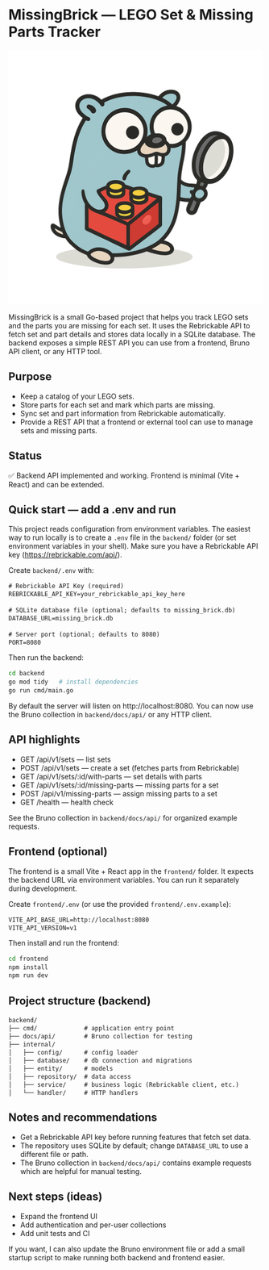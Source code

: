 # MissingBrick — LEGO Set & Missing Parts Tracker

![logo](./logo.png)

MissingBrick is a small Go-based project that helps you track LEGO sets and the parts you are missing for each set. It uses the Rebrickable API to fetch set and part details and stores data locally in a SQLite database. The backend exposes a simple REST API you can use from a frontend, Bruno API client, or any HTTP tool.

## Purpose

- Keep a catalog of your LEGO sets.
- Store parts for each set and mark which parts are missing.
- Sync set and part information from Rebrickable automatically.
- Provide a REST API that a frontend or external tool can use to manage sets and missing parts.

## Status

✅ Backend API implemented and working. Frontend is minimal (Vite + React) and can be extended.

## Quick start — add a .env and run

This project reads configuration from environment variables. The easiest way to run locally is to create a `.env` file in the `backend/` folder (or set environment variables in your shell). Make sure you have a Rebrickable API key (https://rebrickable.com/api/).

Create `backend/.env` with:

```dotenv
# Rebrickable API Key (required)
REBRICKABLE_API_KEY=your_rebrickable_api_key_here

# SQLite database file (optional; defaults to missing_brick.db)
DATABASE_URL=missing_brick.db

# Server port (optional; defaults to 8080)
PORT=8080
```

Then run the backend:

```bash
cd backend
go mod tidy   # install dependencies
go run cmd/main.go
```

By default the server will listen on http://localhost:8080. You can now use the Bruno collection in `backend/docs/api/` or any HTTP client.

## API highlights

- GET /api/v1/sets — list sets
- POST /api/v1/sets — create a set (fetches parts from Rebrickable)
- GET /api/v1/sets/:id/with-parts — set details with parts
- GET /api/v1/sets/:id/missing-parts — missing parts for a set
- POST /api/v1/missing-parts — assign missing parts to a set
- GET /health — health check

See the Bruno collection in `backend/docs/api/` for organized example requests.

## Frontend (optional)

The frontend is a small Vite + React app in the `frontend/` folder. It expects the backend URL via environment variables. You can run it separately during development.

Create `frontend/.env` (or use the provided `frontend/.env.example`):

```dotenv
VITE_API_BASE_URL=http://localhost:8080
VITE_API_VERSION=v1
```

Then install and run the frontend:

```bash
cd frontend
npm install
npm run dev
```

## Project structure (backend)

```
backend/
├── cmd/             # application entry point
├── docs/api/        # Bruno collection for testing
├── internal/
│   ├── config/      # config loader
│   ├── database/    # db connection and migrations
│   ├── entity/      # models
│   ├── repository/  # data access
│   ├── service/     # business logic (Rebrickable client, etc.)
│   └── handler/     # HTTP handlers
```

## Notes and recommendations

- Get a Rebrickable API key before running features that fetch set data.
- The repository uses SQLite by default; change `DATABASE_URL` to use a different file or path.
- The Bruno collection in `backend/docs/api/` contains example requests which are helpful for manual testing.

## Next steps (ideas)

- Expand the frontend UI
- Add authentication and per-user collections
- Add unit tests and CI

If you want, I can also update the Bruno environment file or add a small startup script to make running both backend and frontend easier.
